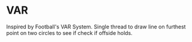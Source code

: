 # VAR
Inspired by Football's VAR System. Single thread to draw line on furthest point on two circles to see if check if offside holds.
